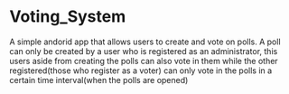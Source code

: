 # Voting_System

A simple andorid app that allows users to create and vote on polls. A poll can only be created by a user who is registered as an administrator, this users aside from creating the polls can also vote in them while the other registered(those who register as a voter) can only vote in the polls in a certain time interval(when the polls are opened)


